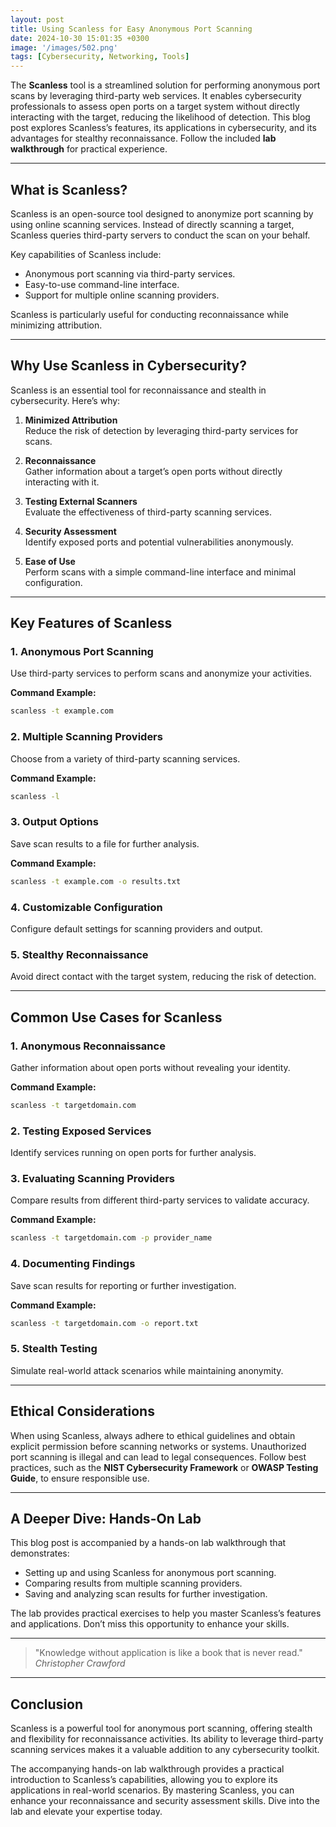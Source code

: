 ```yaml
---
layout: post
title: Using Scanless for Easy Anonymous Port Scanning
date: 2024-10-30 15:01:35 +0300
image: '/images/502.png'
tags: [Cybersecurity, Networking, Tools]
---
```


The **Scanless** tool is a streamlined solution for performing anonymous port scans by leveraging third-party web services. It enables cybersecurity professionals to assess open ports on a target system without directly interacting with the target, reducing the likelihood of detection. This blog post explores Scanless’s features, its applications in cybersecurity, and its advantages for stealthy reconnaissance. Follow the included **lab walkthrough** for practical experience.

---

## What is Scanless?

Scanless is an open-source tool designed to anonymize port scanning by using online scanning services. Instead of directly scanning a target, Scanless queries third-party servers to conduct the scan on your behalf.

Key capabilities of Scanless include:
- Anonymous port scanning via third-party services.  
- Easy-to-use command-line interface.  
- Support for multiple online scanning providers.  

Scanless is particularly useful for conducting reconnaissance while minimizing attribution.

---

## Why Use Scanless in Cybersecurity?

Scanless is an essential tool for reconnaissance and stealth in cybersecurity. Here’s why:

1. **Minimized Attribution**  
   Reduce the risk of detection by leveraging third-party services for scans.

2. **Reconnaissance**  
   Gather information about a target’s open ports without directly interacting with it.

3. **Testing External Scanners**  
   Evaluate the effectiveness of third-party scanning services.

4. **Security Assessment**  
   Identify exposed ports and potential vulnerabilities anonymously.

5. **Ease of Use**  
   Perform scans with a simple command-line interface and minimal configuration.

---

## Key Features of Scanless

### 1. **Anonymous Port Scanning**
Use third-party services to perform scans and anonymize your activities.

**Command Example:**
```bash
scanless -t example.com
```

### 2. **Multiple Scanning Providers**
Choose from a variety of third-party scanning services.

**Command Example:**
```bash
scanless -l
```

### 3. **Output Options**
Save scan results to a file for further analysis.

**Command Example:**
```bash
scanless -t example.com -o results.txt
```

### 4. **Customizable Configuration**
Configure default settings for scanning providers and output.

### 5. **Stealthy Reconnaissance**
Avoid direct contact with the target system, reducing the risk of detection.

---

## Common Use Cases for Scanless

### 1. **Anonymous Reconnaissance**
Gather information about open ports without revealing your identity.

**Command Example:**
```bash
scanless -t targetdomain.com
```

### 2. **Testing Exposed Services**
Identify services running on open ports for further analysis.

### 3. **Evaluating Scanning Providers**
Compare results from different third-party services to validate accuracy.

**Command Example:**
```bash
scanless -t targetdomain.com -p provider_name
```

### 4. **Documenting Findings**
Save scan results for reporting or further investigation.

**Command Example:**
```bash
scanless -t targetdomain.com -o report.txt
```

### 5. **Stealth Testing**
Simulate real-world attack scenarios while maintaining anonymity.

---

## Ethical Considerations

When using Scanless, always adhere to ethical guidelines and obtain explicit permission before scanning networks or systems. Unauthorized port scanning is illegal and can lead to legal consequences. Follow best practices, such as the **NIST Cybersecurity Framework** or **OWASP Testing Guide**, to ensure responsible use.

---

## A Deeper Dive: Hands-On Lab

This blog post is accompanied by a hands-on lab walkthrough that demonstrates:
- Setting up and using Scanless for anonymous port scanning.
- Comparing results from multiple scanning providers.
- Saving and analyzing scan results for further investigation.

The lab provides practical exercises to help you master Scanless’s features and applications. Don’t miss this opportunity to enhance your skills.

---

> "Knowledge without application is like a book that is never read."  
> <cite>Christopher Crawford</cite>

---

## Conclusion

Scanless is a powerful tool for anonymous port scanning, offering stealth and flexibility for reconnaissance activities. Its ability to leverage third-party scanning services makes it a valuable addition to any cybersecurity toolkit.

The accompanying hands-on lab walkthrough provides a practical introduction to Scanless’s capabilities, allowing you to explore its applications in real-world scenarios. By mastering Scanless, you can enhance your reconnaissance and security assessment skills. Dive into the lab and elevate your expertise today.
